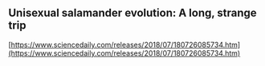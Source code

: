 ## Unisexual salamander evolution:  A long, strange trip
  
  [https://www.sciencedaily.com/releases/2018/07/180726085734.htm](https://www.sciencedaily.com/releases/2018/07/180726085734.htm)